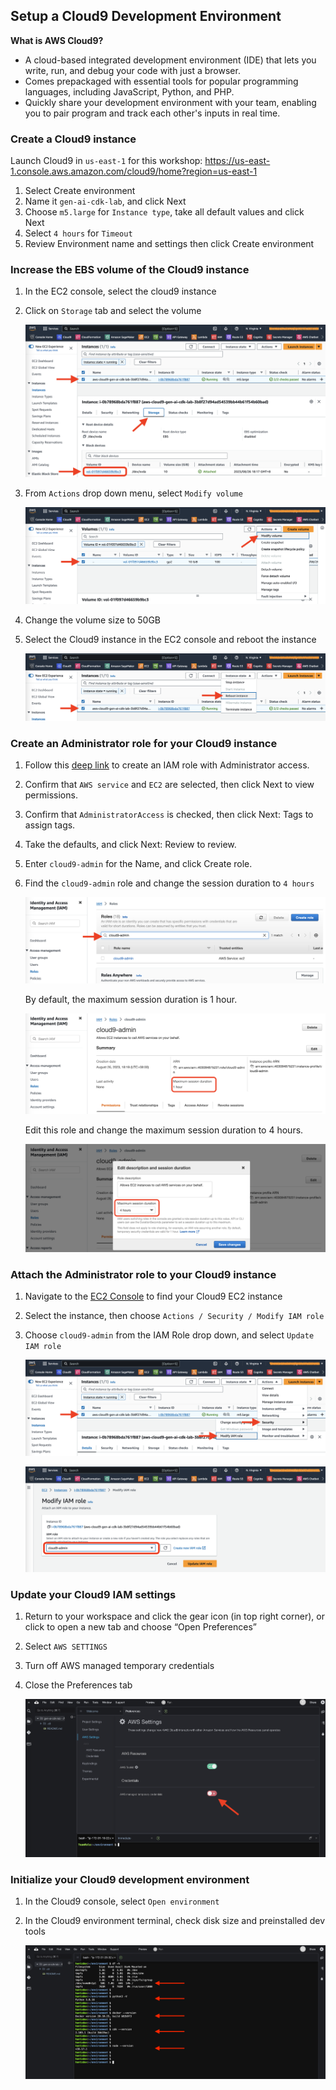 ## Setup a Cloud9 Development Environment

**What is AWS Cloud9?**
* A cloud-based integrated development environment (IDE) that lets you write, run, and debug your code with just a browser.
* Comes prepackaged with essential tools for popular programming languages, including JavaScript, Python, and PHP.
* Quickly share your development environment with your team, enabling you to pair program and track each other's inputs in real time.


### Create a Cloud9 instance

Launch Cloud9 in `us-east-1` for this workshop: https://us-east-1.console.aws.amazon.com/cloud9/home?region=us-east-1 

1. Select Create environment
2. Name it `gen-ai-cdk-lab`, and click Next
3. Choose `m5.large` for `Instance type`, take all default values and click Next
4. Select `4 hours` for `Timeout`
5. Review Environment name and settings then click Create environment

### Increase the EBS volume of the Cloud9 instance

1. In the EC2 console, select the cloud9 instance

2. Click on `Storage` tab and select the volume

   ![EC2-EBS-1](./images/EC2-EBS-1.png)

3. From `Actions` drop down menu, select `Modify volume`

   ![EC2-EBS-2](./images/EC2-EBS-2.png)

4. Change the volume size to 50GB

5. Select the Cloud9 instance in the EC2 console and reboot the instance

   ![EC2-EBS-3](./images/EC2-EBS-3.png)



### Create an Administrator role for your Cloud9 instance

1. Follow this [deep link](https://console.aws.amazon.com/iam/home#/roles$new?step=review&commonUseCase=EC2%2BEC2&selectedUseCase=EC2&policies=arn:aws:iam::aws:policy%2FAdministratorAccess) to create an IAM role with Administrator access.

2. Confirm that `AWS service` and `EC2` are selected, then click Next to view permissions.

3. Confirm that `AdministratorAccess` is checked, then click Next: Tags to assign tags.

4. Take the defaults, and click Next: Review to review.

5. Enter `cloud9-admin` for the Name, and click Create role.

6. Find the `cloud9-admin` role and change the session duration to `4 hours`

   ![IAM-01](./images/IAM-01.png)

   

   By default, the maximum session duration is 1 hour.
   
   ![IAM-02](./images/IAM-02.png)
   
   
   
   Edit this role and change the maximum session duration to 4 hours.
   
   ![IAM-03](./images/IAM-03.png)



### Attach the Administrator role to your Cloud9 instance

1. Navigate to the [EC2 Console](https://console.aws.amazon.com/ec2/v2/home?region=us-east-1) to find your Cloud9 EC2 instance

2. Select the instance, then choose `Actions / Security / Modify IAM role`

3. Choose `cloud9-admin` from the IAM Role drop down, and select `Update IAM role`

   ![EC2-IAM-1](./images/EC2-IAM-1.png)

   ![EC2-IAM-2](./images/EC2-IAM-2.png)


### Update your Cloud9 IAM settings
1. Return to your workspace and click the gear icon (in top right corner), or click to open a new tab and choose “Open Preferences”

2. Select `AWS SETTINGS`

3. Turn off AWS managed temporary credentials

4. Close the Preferences tab

   ![C9-settings](./images/C9-settings.png)



### Initialize your Cloud9 development environment

1. In the Cloud9 console, select `Open environment`

2. In the Cloud9 environment terminal, check disk size and preinstalled dev tools

   ![C9-tools](./images/C9-tools.png)

